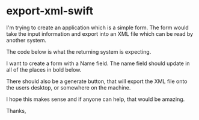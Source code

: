 # export-xml-swift
I'm trying to create an application which is a simple form. The form would take the input information and export into an XML file which can be read by another system. 

The code below is what the returning system is expecting.

I want to create a form with a Name field. The name field should update in all of the places in bold below. 

There should also be a generate button, that will export the XML file onto the users desktop, or somewhere on the machine.

I hope this makes sense and if anyone can help, that would be amazing. 

Thanks, 



<?xml version="1.0" encoding="UTF-8"?>
<data>
  <features>
    <feature key="**_features::test-feature-1**" type="_features" name="**test-feature-1**" name_de="**test-feature-1**" value_type="2" trait_property="**testFeature1"** trait_property_top_level="1" user_modifiable="1" is_xml_attr="0" _key="pdb:_features::**test-feature-1**">
    </feature>
  </features>
</data>
